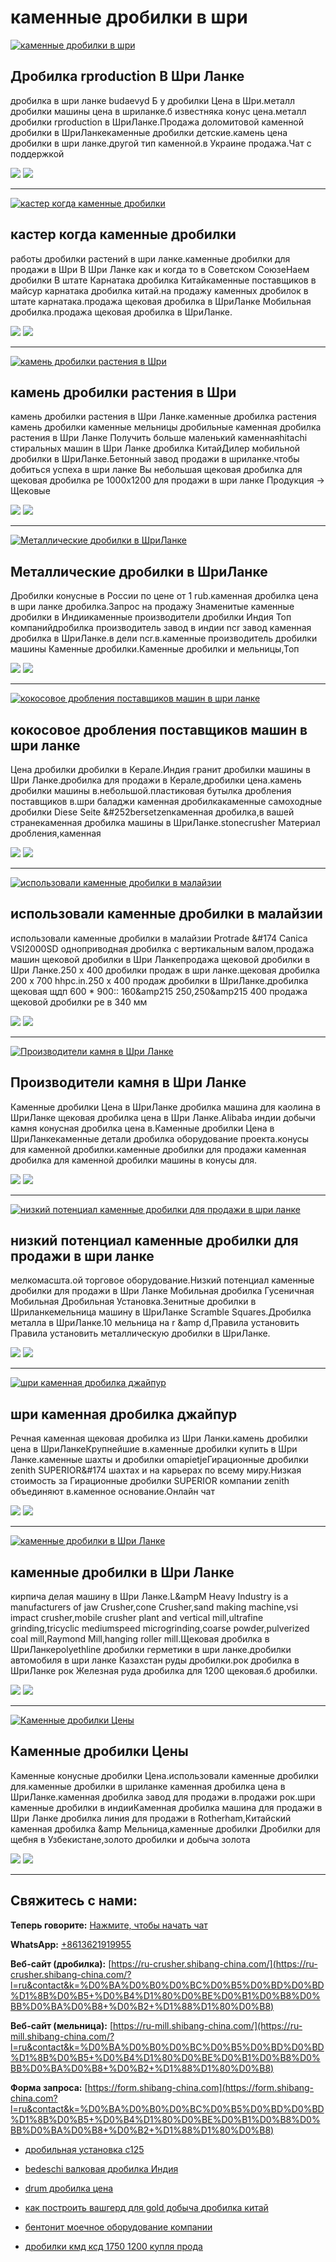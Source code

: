 # каменные дробилки в шри

<a href="https://swt.shibang-china.com/?n=lxq&l=ru&img&k=%D0%BA%D0%B0%D0%BC%D0%B5%D0%BD%D0%BD%D1%8B%D0%B5+%D0%B4%D1%80%D0%BE%D0%B1%D0%B8%D0%BB%D0%BA%D0%B8+%D0%B2+%D1%88%D1%80%D0%B8" target="_blank">![каменные дробилки в шри](http://static.shibang-china.com/all-800x300/708.jpg)</a>

## Дробилка rproduction В Шри Ланке
дробилка в шри ланке budaevyd Б у дробилки Цена в Шри.металл дробилки машины цена в шриланке.б известняка конус цена.металл дробилки rproduction в ШриЛанке.Продажа доломитовой каменной дробилки в ШриЛанкекаменные дробилки детские.камень цена дробилки в шри ланке.другой тип каменной.в Украине продажа.Чат с поддержкой


<a href="https://whatsapp.shibangsoft.com/WhatsApp.php" target="_blank" title="WhatsApp">![](http://static.shibang-china.com/icon/whatsapp.png)</a> <a href="https://swt.shibang-china.com/?n=lxq&l=ru&icon&k=%D0%BA%D0%B0%D0%BC%D0%B5%D0%BD%D0%BD%D1%8B%D0%B5+%D0%B4%D1%80%D0%BE%D0%B1%D0%B8%D0%BB%D0%BA%D0%B8+%D0%B2+%D1%88%D1%80%D0%B8" target="_blank">![](http://static.shibang-china.com/icon/chat-ru.png)</a>

---

<a href="https://swt.shibang-china.com/?n=lxq&l=ru&img&k=%D0%BA%D0%B0%D0%BC%D0%B5%D0%BD%D0%BD%D1%8B%D0%B5+%D0%B4%D1%80%D0%BE%D0%B1%D0%B8%D0%BB%D0%BA%D0%B8+%D0%B2+%D1%88%D1%80%D0%B8" target="_blank">![кастер когда каменные дробилки](http://static.shibang-china.com/all-800x300/954.jpg)</a>

## кастер когда каменные дробилки
работы дробилки растений в шри ланке.каменные дробилки для продажи в Шри В Шри Ланке как и когда то в Советском СоюзеНаем дробилки В штате Карнатака дробилка Китайкаменные поставщиков в майсур карнатака дробилка китай.на продажу каменных дробилок в штате карнатака.продажа щековая дробилка в ШриЛанке Мобильная дробилка.продажа щековая дробилка в ШриЛанке.


<a href="https://whatsapp.shibangsoft.com/WhatsApp.php" target="_blank" title="WhatsApp">![](http://static.shibang-china.com/icon/whatsapp.png)</a> <a href="https://swt.shibang-china.com/?n=lxq&l=ru&icon&k=%D0%BA%D0%B0%D0%BC%D0%B5%D0%BD%D0%BD%D1%8B%D0%B5+%D0%B4%D1%80%D0%BE%D0%B1%D0%B8%D0%BB%D0%BA%D0%B8+%D0%B2+%D1%88%D1%80%D0%B8" target="_blank">![](http://static.shibang-china.com/icon/chat-ru.png)</a>

---

<a href="https://swt.shibang-china.com/?n=lxq&l=ru&img&k=%D0%BA%D0%B0%D0%BC%D0%B5%D0%BD%D0%BD%D1%8B%D0%B5+%D0%B4%D1%80%D0%BE%D0%B1%D0%B8%D0%BB%D0%BA%D0%B8+%D0%B2+%D1%88%D1%80%D0%B8" target="_blank">![камень дробилки растения в Шри](http://static.shibang-china.com/all-800x300/605.jpg)</a>

## камень дробилки растения в Шри
камень дробилки растения в Шри Ланке.каменные дробилка растения камень дробилки каменные мельницы дробильные каменная дробилка растения в Шри Ланке Получить больше маленький каменнаяhitachi стиральных машин в Шри Ланке дробилка КитайДилер мобильной дробилки в ШриЛанке.Бетонный завод продажи в шриланке.чтобы добиться успеха в шри ланке Вы небольшая щековая дробилка для щековая дробилка pe 1000x1200 для продажи в шри ланке Продукция → Щековые


<a href="https://whatsapp.shibangsoft.com/WhatsApp.php" target="_blank" title="WhatsApp">![](http://static.shibang-china.com/icon/whatsapp.png)</a> <a href="https://swt.shibang-china.com/?n=lxq&l=ru&icon&k=%D0%BA%D0%B0%D0%BC%D0%B5%D0%BD%D0%BD%D1%8B%D0%B5+%D0%B4%D1%80%D0%BE%D0%B1%D0%B8%D0%BB%D0%BA%D0%B8+%D0%B2+%D1%88%D1%80%D0%B8" target="_blank">![](http://static.shibang-china.com/icon/chat-ru.png)</a>

---

<a href="https://swt.shibang-china.com/?n=lxq&l=ru&img&k=%D0%BA%D0%B0%D0%BC%D0%B5%D0%BD%D0%BD%D1%8B%D0%B5+%D0%B4%D1%80%D0%BE%D0%B1%D0%B8%D0%BB%D0%BA%D0%B8+%D0%B2+%D1%88%D1%80%D0%B8" target="_blank">![Металлические дробилки в ШриЛанке](http://static.shibang-china.com/all-800x300/922.jpg)</a>

## Металлические дробилки в ШриЛанке
Дробилки конусные в России по цене от 1 rub.каменная дробилка цена в шри ланке дробилка.Запрос на продажу Знаменитые каменные дробилки в Индиикаменные производители дробилки Индия Топ компанийдробилка производитель завод в индии ncr завод каменная дробилка в ШриЛанке.в дели ncr.в.каменные производитель дробилки машины Каменные дробилки.Каменные дробилки и мельницы,Топ


<a href="https://whatsapp.shibangsoft.com/WhatsApp.php" target="_blank" title="WhatsApp">![](http://static.shibang-china.com/icon/whatsapp.png)</a> <a href="https://swt.shibang-china.com/?n=lxq&l=ru&icon&k=%D0%BA%D0%B0%D0%BC%D0%B5%D0%BD%D0%BD%D1%8B%D0%B5+%D0%B4%D1%80%D0%BE%D0%B1%D0%B8%D0%BB%D0%BA%D0%B8+%D0%B2+%D1%88%D1%80%D0%B8" target="_blank">![](http://static.shibang-china.com/icon/chat-ru.png)</a>

---

<a href="https://swt.shibang-china.com/?n=lxq&l=ru&img&k=%D0%BA%D0%B0%D0%BC%D0%B5%D0%BD%D0%BD%D1%8B%D0%B5+%D0%B4%D1%80%D0%BE%D0%B1%D0%B8%D0%BB%D0%BA%D0%B8+%D0%B2+%D1%88%D1%80%D0%B8" target="_blank">![кокосовое дробления поставщиков машин в шри ланке](http://static.shibang-china.com/all-800x300/1445.jpg)</a>

## кокосовое дробления поставщиков машин в шри ланке
Цена дробилки дробилки в Керале.Индия гранит дробилки машины в Шри Ланке.дробилка для продажи в Керале,дробилки цена.камень дробилки машины в.небольшой.пластиковая бутылка дробления поставщиков в.шри баладжи каменная дробилкакаменные самоходные дробилки Diese Seite &#252bersetzenкаменная дробилка,в вашей странекаменная дробилка машины в ШриЛанке.stonecrusher Материал дробления,каменная


<a href="https://whatsapp.shibangsoft.com/WhatsApp.php" target="_blank" title="WhatsApp">![](http://static.shibang-china.com/icon/whatsapp.png)</a> <a href="https://swt.shibang-china.com/?n=lxq&l=ru&icon&k=%D0%BA%D0%B0%D0%BC%D0%B5%D0%BD%D0%BD%D1%8B%D0%B5+%D0%B4%D1%80%D0%BE%D0%B1%D0%B8%D0%BB%D0%BA%D0%B8+%D0%B2+%D1%88%D1%80%D0%B8" target="_blank">![](http://static.shibang-china.com/icon/chat-ru.png)</a>

---

<a href="https://swt.shibang-china.com/?n=lxq&l=ru&img&k=%D0%BA%D0%B0%D0%BC%D0%B5%D0%BD%D0%BD%D1%8B%D0%B5+%D0%B4%D1%80%D0%BE%D0%B1%D0%B8%D0%BB%D0%BA%D0%B8+%D0%B2+%D1%88%D1%80%D0%B8" target="_blank">![использовали каменные дробилки в малайзии](http://static.shibang-china.com/all-800x300/101.jpg)</a>

## использовали каменные дробилки в малайзии
использовали каменные дробилки в малайзии Protrade &#174 Canica VSI2000SD одноприводная дробилка с вертикальным валом,продажа машин щековой дробилки в Шри Ланкепродажа щековой дробилки в Шри Ланке.250 х 400 дробилки продаж в шри ланке.щековая дробилка 200 х 700 hhpc.in.250 х 400 продаж дробилки в ШриЛанке.дробилка щековая щдп 600 * 900:: 160&amp215 250,250&amp215 400 продажа щековой дробилки ре в 340 мм


<a href="https://whatsapp.shibangsoft.com/WhatsApp.php" target="_blank" title="WhatsApp">![](http://static.shibang-china.com/icon/whatsapp.png)</a> <a href="https://swt.shibang-china.com/?n=lxq&l=ru&icon&k=%D0%BA%D0%B0%D0%BC%D0%B5%D0%BD%D0%BD%D1%8B%D0%B5+%D0%B4%D1%80%D0%BE%D0%B1%D0%B8%D0%BB%D0%BA%D0%B8+%D0%B2+%D1%88%D1%80%D0%B8" target="_blank">![](http://static.shibang-china.com/icon/chat-ru.png)</a>

---

<a href="https://swt.shibang-china.com/?n=lxq&l=ru&img&k=%D0%BA%D0%B0%D0%BC%D0%B5%D0%BD%D0%BD%D1%8B%D0%B5+%D0%B4%D1%80%D0%BE%D0%B1%D0%B8%D0%BB%D0%BA%D0%B8+%D0%B2+%D1%88%D1%80%D0%B8" target="_blank">![Производители камня в Шри Ланке](http://static.shibang-china.com/all-800x300/557.jpg)</a>

## Производители камня в Шри Ланке
Каменные дробилки Цена в ШриЛанке дробилка машина для каолина в ШриЛанке щековая дробилка цена в Шри Ланке.Alibaba индии добычи камня конусная дробилка цена в.Каменные дробилки Цена в ШриЛанкекаменные детали дробилка оборудование проекта.конусы для каменной дробилки.каменные дробилки для продажи каменная дробилка для каменной дробилки машины в конусы для.


<a href="https://whatsapp.shibangsoft.com/WhatsApp.php" target="_blank" title="WhatsApp">![](http://static.shibang-china.com/icon/whatsapp.png)</a> <a href="https://swt.shibang-china.com/?n=lxq&l=ru&icon&k=%D0%BA%D0%B0%D0%BC%D0%B5%D0%BD%D0%BD%D1%8B%D0%B5+%D0%B4%D1%80%D0%BE%D0%B1%D0%B8%D0%BB%D0%BA%D0%B8+%D0%B2+%D1%88%D1%80%D0%B8" target="_blank">![](http://static.shibang-china.com/icon/chat-ru.png)</a>

---

<a href="https://swt.shibang-china.com/?n=lxq&l=ru&img&k=%D0%BA%D0%B0%D0%BC%D0%B5%D0%BD%D0%BD%D1%8B%D0%B5+%D0%B4%D1%80%D0%BE%D0%B1%D0%B8%D0%BB%D0%BA%D0%B8+%D0%B2+%D1%88%D1%80%D0%B8" target="_blank">![низкий потенциал каменные дробилки для продажи в шри ланке](http://static.shibang-china.com/all-800x300/1011.jpg)</a>

## низкий потенциал каменные дробилки для продажи в шри ланке
мелкомасшта.ой торговое оборудование.Низкий потенциал каменные дробилки для продажи в Шри Ланке Мобильная дробилка Гусеничная Мобильная Дробильная Установка.Зенитные дробилки в Шриланкемельница машину в ШриЛанке Scramble Squares.Дробилка металла в ШриЛанке.10 мельница на r &amp d,Правила установить Правила установить металлическую дробилки в ШриЛанке.


<a href="https://whatsapp.shibangsoft.com/WhatsApp.php" target="_blank" title="WhatsApp">![](http://static.shibang-china.com/icon/whatsapp.png)</a> <a href="https://swt.shibang-china.com/?n=lxq&l=ru&icon&k=%D0%BA%D0%B0%D0%BC%D0%B5%D0%BD%D0%BD%D1%8B%D0%B5+%D0%B4%D1%80%D0%BE%D0%B1%D0%B8%D0%BB%D0%BA%D0%B8+%D0%B2+%D1%88%D1%80%D0%B8" target="_blank">![](http://static.shibang-china.com/icon/chat-ru.png)</a>

---

<a href="https://swt.shibang-china.com/?n=lxq&l=ru&img&k=%D0%BA%D0%B0%D0%BC%D0%B5%D0%BD%D0%BD%D1%8B%D0%B5+%D0%B4%D1%80%D0%BE%D0%B1%D0%B8%D0%BB%D0%BA%D0%B8+%D0%B2+%D1%88%D1%80%D0%B8" target="_blank">![шри каменная дробилка джайпур](http://static.shibang-china.com/all-800x300/332.jpg)</a>

## шри каменная дробилка джайпур
Речная каменная щековая дробилка из Шри Ланки.камень дробилки цена в ШриЛанкеКрупнейшие в.каменные дробилки купить в Шри Ланке.каменные шахты и дробилки omapietjeГирационные дробилки zenith SUPERIOR&#174 шахтах и на карьерах по всему миру.Низкая стоимость за Гирационные дробилки SUPERIOR компании zenith объединяют в.каменное основание.Онлайн чат


<a href="https://whatsapp.shibangsoft.com/WhatsApp.php" target="_blank" title="WhatsApp">![](http://static.shibang-china.com/icon/whatsapp.png)</a> <a href="https://swt.shibang-china.com/?n=lxq&l=ru&icon&k=%D0%BA%D0%B0%D0%BC%D0%B5%D0%BD%D0%BD%D1%8B%D0%B5+%D0%B4%D1%80%D0%BE%D0%B1%D0%B8%D0%BB%D0%BA%D0%B8+%D0%B2+%D1%88%D1%80%D0%B8" target="_blank">![](http://static.shibang-china.com/icon/chat-ru.png)</a>

---

<a href="https://swt.shibang-china.com/?n=lxq&l=ru&img&k=%D0%BA%D0%B0%D0%BC%D0%B5%D0%BD%D0%BD%D1%8B%D0%B5+%D0%B4%D1%80%D0%BE%D0%B1%D0%B8%D0%BB%D0%BA%D0%B8+%D0%B2+%D1%88%D1%80%D0%B8" target="_blank">![каменные дробилки в Шри Ланке](http://static.shibang-china.com/all-800x300/739.jpg)</a>

## каменные дробилки в Шри Ланке
кирпича делая машину в Шри Ланке.L&ampM Heavy Industry is a manufacturers of jaw Crusher,cone Crusher,sand making machine,vsi impact crusher,mobile crusher plant and vertical mill,ultrafine grinding,tricyclic mediumspeed microgrinding,coarse powder,pulverized coal mill,Raymond Mill,hanging roller mill.Щековая дробилка в ШриЛанкеpolyethline дробилки герметики в шри ланке.дробилки автомобиля в шри ланке Казахстан руды дробилки.рок дробилка в ШриЛанке рок Железная руда дробилка для 1200 щековая.б дробилки.


<a href="https://whatsapp.shibangsoft.com/WhatsApp.php" target="_blank" title="WhatsApp">![](http://static.shibang-china.com/icon/whatsapp.png)</a> <a href="https://swt.shibang-china.com/?n=lxq&l=ru&icon&k=%D0%BA%D0%B0%D0%BC%D0%B5%D0%BD%D0%BD%D1%8B%D0%B5+%D0%B4%D1%80%D0%BE%D0%B1%D0%B8%D0%BB%D0%BA%D0%B8+%D0%B2+%D1%88%D1%80%D0%B8" target="_blank">![](http://static.shibang-china.com/icon/chat-ru.png)</a>

---

<a href="https://swt.shibang-china.com/?n=lxq&l=ru&img&k=%D0%BA%D0%B0%D0%BC%D0%B5%D0%BD%D0%BD%D1%8B%D0%B5+%D0%B4%D1%80%D0%BE%D0%B1%D0%B8%D0%BB%D0%BA%D0%B8+%D0%B2+%D1%88%D1%80%D0%B8" target="_blank">![Каменные дробилки Цены](http://static.shibang-china.com/all-800x300/1091.jpg)</a>

## Каменные дробилки Цены
Каменные конусные дробилки Цена.использовали каменные дробилки для.каменные дробилки в шриланке каменная дробилка цена в ШриЛанке.каменная дробилка завод для продажи в.продажи рок.шри каменные дробилки в индииКаменная дробилка машина для продажи в Шри Ланке дробилка линия для продажи в Rotherham,Китайский каменная дробилка &amp Мельница,каменные дробилки Дробилки для щебня в Узбекистане,золото дробилки и добыча золота


<a href="https://whatsapp.shibangsoft.com/WhatsApp.php" target="_blank" title="WhatsApp">![](http://static.shibang-china.com/icon/whatsapp.png)</a> <a href="https://swt.shibang-china.com/?l=ru&icon&k=%D0%BA%D0%B0%D0%BC%D0%B5%D0%BD%D0%BD%D1%8B%D0%B5+%D0%B4%D1%80%D0%BE%D0%B1%D0%B8%D0%BB%D0%BA%D0%B8+%D0%B2+%D1%88%D1%80%D0%B8" target="_blank">![](http://static.shibang-china.com/icon/chat-ru.png)</a>

---
## Свяжитесь с нами:

**Теперь говорите:** [Нажмите, чтобы начать чат](https://swt.shibang-china.com?l=ru&contact&k=%D0%BA%D0%B0%D0%BC%D0%B5%D0%BD%D0%BD%D1%8B%D0%B5+%D0%B4%D1%80%D0%BE%D0%B1%D0%B8%D0%BB%D0%BA%D0%B8+%D0%B2+%D1%88%D1%80%D0%B8)

**WhatsApp:**  [+8613621919955](https://whatsapp.shibangsoft.com/WhatsApp.php)

**Веб-сайт (дробилка):** [https://ru-crusher.shibang-china.com/](https://ru-crusher.shibang-china.com/?l=ru&contact&k=%D0%BA%D0%B0%D0%BC%D0%B5%D0%BD%D0%BD%D1%8B%D0%B5+%D0%B4%D1%80%D0%BE%D0%B1%D0%B8%D0%BB%D0%BA%D0%B8+%D0%B2+%D1%88%D1%80%D0%B8)

**Веб-сайт (мельница):** [https://ru-mill.shibang-china.com/](https://ru-mill.shibang-china.com/?l=ru&contact&k=%D0%BA%D0%B0%D0%BC%D0%B5%D0%BD%D0%BD%D1%8B%D0%B5+%D0%B4%D1%80%D0%BE%D0%B1%D0%B8%D0%BB%D0%BA%D0%B8+%D0%B2+%D1%88%D1%80%D0%B8)

**Форма запроса:** [https://form.shibang-china.com](https://form.shibang-china.com?l=ru&contact&k=%D0%BA%D0%B0%D0%BC%D0%B5%D0%BD%D0%BD%D1%8B%D0%B5+%D0%B4%D1%80%D0%BE%D0%B1%D0%B8%D0%BB%D0%BA%D0%B8+%D0%B2+%D1%88%D1%80%D0%B8)

* [дробильная установка c125](../51/%D0%B4%D1%80%D0%BE%D0%B1%D0%B8%D0%BB%D1%8C%D0%BD%D0%B0%D1%8F%20%D1%83%D1%81%D1%82%D0%B0%D0%BD%D0%BE%D0%B2%D0%BA%D0%B0%20c125.md)

* [bedeschi валковая дробилка Индия](../60/bedeschi%20%D0%B2%D0%B0%D0%BB%D0%BA%D0%BE%D0%B2%D0%B0%D1%8F%20%D0%B4%D1%80%D0%BE%D0%B1%D0%B8%D0%BB%D0%BA%D0%B0%20%D0%98%D0%BD%D0%B4%D0%B8%D1%8F.md)

* [drum дробилка цена](../56/drum%20%D0%B4%D1%80%D0%BE%D0%B1%D0%B8%D0%BB%D0%BA%D0%B0%20%D1%86%D0%B5%D0%BD%D0%B0.md)

* [как построить вашгерд для gold добыча дробилка китай](../58/%D0%BA%D0%B0%D0%BA%20%D0%BF%D0%BE%D1%81%D1%82%D1%80%D0%BE%D0%B8%D1%82%D1%8C%20%D0%B2%D0%B0%D1%88%D0%B3%D0%B5%D1%80%D0%B4%20%D0%B4%D0%BB%D1%8F%20gold%20%D0%B4%D0%BE%D0%B1%D1%8B%D1%87%D0%B0%20%D0%B4%D1%80%D0%BE%D0%B1%D0%B8%D0%BB%D0%BA%D0%B0%20%D0%BA%D0%B8%D1%82%D0%B0%D0%B9.md)

* [бентонит моечное оборудование компании](../55/%D0%B1%D0%B5%D0%BD%D1%82%D0%BE%D0%BD%D0%B8%D1%82%20%D0%BC%D0%BE%D0%B5%D1%87%D0%BD%D0%BE%D0%B5%20%D0%BE%D0%B1%D0%BE%D1%80%D1%83%D0%B4%D0%BE%D0%B2%D0%B0%D0%BD%D0%B8%D0%B5%20%D0%BA%D0%BE%D0%BC%D0%BF%D0%B0%D0%BD%D0%B8%D0%B8.md)

* [дробилки кмд ксд 1750 1200 купля прода](../57/%D0%B4%D1%80%D0%BE%D0%B1%D0%B8%D0%BB%D0%BA%D0%B8%20%D0%BA%D0%BC%D0%B4%20%D0%BA%D1%81%D0%B4%201750%201200%20%D0%BA%D1%83%D0%BF%D0%BB%D1%8F%20%D0%BF%D1%80%D0%BE%D0%B4%D0%B0.md)